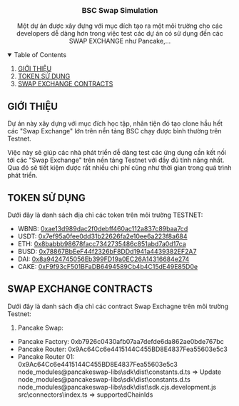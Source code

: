 <!-- PROJECT LOGO -->
<br />
<p align="center">
  <h3 align="center">BSC Swap Simulation</h3>
  <p align="center">
    Một dự án được xây đựng với mục đích tạo ra một môi trường cho các developers dễ dàng hơn trong việc test các dự án có sử dụng đến các SWAP EXCHANGE như Pancake,...
</p>

<!-- TABLE OF CONTENTS -->
<details open="open">
  <summary>Table of Contents</summary>
  <ol>
    <li><a href="#about-the-project">GIỚI THIỆU</a></li>
    <li><a href="#token-su-dung">TOKEN SỬ DỤNG</a></li>
    <li><a href="#swap-exchange-contracts">SWAP EXCHANGE CONTRACTS</a></li>
  </ol>
</details>

<!-- GIOI THIEU -->
## GIỚI THIỆU
Dự án này xây dựng với mục đích học tập, nhân tiện đó tạo clone hầu hết các "Swap Exchange" lớn trên nền tảng BSC chạy được bình thường trên Testnet.

Việc này sẽ giúp các nhà phát triển dễ dàng test các ứng dụng cần kết nối tới các "Swap Exchange" trên nền tảng Testnet với đầy đủ tính năng nhất. Qua đó sẽ tiết kiệm được rất nhiều chi phí cũng như thời gian trong quá trình phát triển.

<!-- TOKEN SU DUNG -->
## TOKEN SỬ DỤNG
Dưới đây là danh sách địa chỉ các token trên môi trường TESTNET:
* WBNB: [0xae13d989dac2f0debff460ac112a837c89baa7cd](https://testnet.bscscan.com/address/0xae13d989dac2f0debff460ac112a837c89baa7cd)
* USDT: [0x7ef95a0fee0dd31b22626fa2e10ee6a223f8a684](https://testnet.bscscan.com/address/0x7ef95a0fee0dd31b22626fa2e10ee6a223f8a684)
* ETH: [0x8babbb98678facc7342735486c851abd7a0d17ca](https://testnet.bscscan.com/address/0x8babbb98678facc7342735486c851abd7a0d17ca)
* BUSD: [0x78867BbEeF44f2326bF8DDd1941a4439382EF2A7](https://testnet.bscscan.com/address/0x78867BbEeF44f2326bF8DDd1941a4439382EF2A7)
* DAI: [0x8a9424745056Eb399FD19a0EC26A14316684e274](https://testnet.bscscan.com/address/0x8a9424745056Eb399FD19a0EC26A14316684e274)
* CAKE: [0xF9f93cF501BFaDB6494589Cb4b4C15dE49E85D0e](https://testnet.bscscan.com/address/0xF9f93cF501BFaDB6494589Cb4b4C15dE49E85D0e)

<!-- SWAP EXCHANGE CONTRACTS -->
## SWAP EXCHANGE CONTRACTS
Dưới đây là danh sách địa chỉ các contract Swap Exchagne trên môi trường Testnet:
1. Pancake Swap:
* Pancake Factory: 0xb7926c0430afb07aa7defde6da862ae0bde767bc
* Pancake Router: 0x9Ac64Cc6e4415144C455BD8E4837Fea55603e5c3
* Pancake Router 01: 0x9Ac64Cc6e4415144C455BD8E4837Fea55603e5c3
node_modules\@pancakeswap-libs\sdk\dist\constants.d.ts => Update
node_modules\@pancakeswap-libs\sdk\dist\constants.d.ts
node_modules\@pancakeswap-libs\sdk\dist\sdk.cjs.development.js
src\connectors\index.ts => supportedChainIds